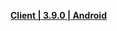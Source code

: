 **[Client | 3.9.0 | Android](https://download-sea.mihoyo.com/dowload-porter/2020/05/14/20200506-134718-oversea_android_sim-Global-v3_9-987f508aec2-936-3.9.0-ASB-il2cpp-download.apk)**
